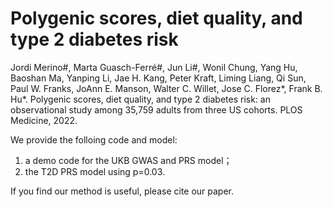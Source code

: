 # Polygenic scores, diet quality, and type 2 diabetes risk


Jordi Merino#, Marta Guasch-Ferré#, Jun Li#, Wonil Chung, Yang Hu, Baoshan Ma, Yanping Li, Jae H. Kang, Peter Kraft, Liming Liang, Qi Sun, Paul W. Franks, JoAnn E. Manson, Walter C. Willet, Jose C. Florez*, Frank B. Hu*. Polygenic scores, diet quality, and type 2 diabetes risk: an observational study among 35,759 adults from three US cohorts. PLOS Medicine, 2022.

We provide the folloing code and model:
1. a demo code for the UKB GWAS and PRS model；
2. the T2D PRS model using p=0.03.

If you find our method is useful, please cite our paper.
